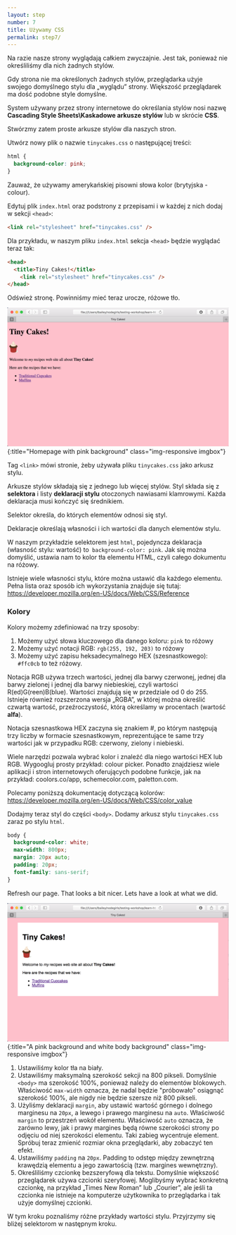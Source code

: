 ```yaml
---
layout: step
number: 7
title: Używamy CSS
permalink: step7/
---
```

Na razie nasze strony wyglądają całkiem zwyczajnie.
Jest tak, ponieważ nie określiliśmy dla nich żadnych stylów.

Gdy strona nie ma określonych żadnych stylów, przeglądarka użyje swojego domyślnego stylu dla „wyglądu” strony. Większość przeglądarek ma dość podobne style domyślne.

System używany przez strony internetowe do określania stylów nosi nazwę **Cascading Style Sheets\Kaskadowe arkusze stylów** lub w skrócie **CSS**.

Stwórzmy zatem proste arkusze stylów dla naszych stron.

Utwórz nowy plik o nazwie `tinycakes.css` o następującej treści:

```CSS
html {
  background-color: pink;
}
```

Zauważ, że używamy amerykańskiej pisowni słowa kolor (brytyjska - colour).  

Edytuj plik `index.html` oraz podstrony z przepisami i w każdej z nich dodaj w sekcji `<head>`:

```html
<link rel="stylesheet" href="tinycakes.css" />
```

Dla przykładu, w naszym pliku `index.html` sekcja `<head>` będzie wyglądać teraz tak:

```html
<head>
  <title>Tiny Cakes!</title>
    <link rel="stylesheet" href="tinycakes.css" />
</head>
```

Odśwież stronę. Powinniśmy mieć teraz urocze, różowe tło.

![Homepage with pink background](../assets/css-home-background.png){:title="Homepage with pink background" class="img-responsive imgbox"}

Tag `<link>` mówi stronie, żeby używała pliku `tinycakes.css` jako arkusz stylu.

Arkusze stylów składają się z jednego lub więcej stylów.
Styl składa się z **selektora** i listy **deklaracji stylu** otoczonych nawiasami klamrowymi.
Każda deklaracja musi kończyć się średnikiem.

Selektor określa, do których elementów odnosi się styl.

Deklaracje określają własności i ich wartości dla danych elementów stylu.

W naszym przykładzie selektorem jest `html`,  pojedyncza deklaracja (własność stylu: wartość) to` background-color: pink`.
Jak się można domyślić, ustawia nam to kolor tła elementu HTML, czyli całego dokumentu na różowy.

Istnieje wiele własności stylu, które można ustawić dla każdego elementu.
Pełna lista oraz sposób ich wykorzystania znajduje się tutaj:
https://developer.mozilla.org/en-US/docs/Web/CSS/Reference

<!-- <div class="aside"> -->
### Kolory

Kolory możemy zdefiniować na trzy sposoby:

1. Możemy użyć słowa kluczowego dla danego koloru: `pink` to różowy
2. Możemy użyć notacji RGB: `rgb(255, 192, 203)` to różowy
3. Możemy użyć zapisu heksadecymalnego HEX (szesnastkowego): `#ffc0cb` to też różowy.

Notacja RGB używa trzech wartości, jednej dla barwy czerwonej, jednej dla barwy zielonej i jednej dla barwy niebieskiej, czyli wartości R(ed)G(reen)B(blue). Wartości znajdują się w przedziale od 0 do 255. Istnieje również rozszerzona wersja „RGBA”, w której można określić czwartą wartość, przeźroczystość, którą określamy w procentach (wartość **alfa**).

Notacja szesnastkowa HEX zaczyna się znakiem #, po którym następują trzy liczby w formacie szesnastkowym, reprezentujące te same trzy wartości jak w przypadku RGB: czerwony, zielony i niebieski.

Wiele narzędzi pozwala wybrać kolor i znaleźć dla niego wartości HEX lub RGB. Wygoogluj prosty przykład: colour picker.
Ponadto znajdziesz wiele aplikacji i stron internetowych oferujących podobne funkcje, jak na przykład: coolors.co/app, schemecolor.com, paletton.com.

Polecamy poniższą dokumentację dotyczącą kolorów:
https://developer.mozilla.org/en-US/docs/Web/CSS/color_value
<!-- </div> -->


Dodajmy teraz styl do części `<body>`.
Dodamy arkusz stylu `tinycakes.css` zaraz po stylu `html`.

```CSS
body {
  background-color: white;
  max-width: 800px;
  margin: 20px auto;
  padding: 20px;
  font-family: sans-serif;
}
```

Refresh our page.  That looks a bit nicer.  Lets have a look at what we did.

![A pink background and white body background](../assets/css-home-body-bg.png){:title="A pink background and white body background" class="img-responsive imgbox"}

1. Ustawiliśmy kolor tła na biały.
2. Ustawiliśmy maksymalną szerokość sekcji <body> na 800 pikseli. Domyślnie `<body>` ma szerokość 100%, ponieważ należy do elementów blokowych. Właściwość `max-width` oznacza, że ​​<body> nadal będzie "próbowało" osiągnąć szerokość 100%, ale nigdy nie będzie szersze niż 800 pikseli.
3. Użyliśmy deklaracji `margin`, aby ustawić wartość  górnego i dolnego marginesu na `20px`, a lewego i prawego marginesu na `auto`. Właściwość `margin` to przestrzeń wokół elementu. Właściwość `auto` oznacza, że ​​zarówno lewy, jak i prawy margines będą równe szerokości strony po odjęciu od niej szerokości elementu. Taki zabieg wycentruje element. Spróbuj teraz zmienić rozmiar okna przeglądarki, aby zobaczyć ten efekt.
4. Ustawiliśmy `padding` na `20px`. Padding to odstęp między zewnętrzną krawędzią elementu a jego zawartością (tzw. margines wewnętrzny).
5. Określiliśmy czcionkę bezszeryfową dla tekstu. Domyślnie większość przeglądarek używa czcionki szeryfowej. Moglibyśmy wybrać konkretną czcionkę, na przykład „Times New Roman” lub „Courier”, ale jeśli ta czcionka nie istnieje na komputerze użytkownika to przeglądarka i tak użyje domyślnej czcionki.

W tym kroku poznaliśmy różne przykłady wartości stylu. Przyjrzymy się bliżej selektorom w następnym kroku.

